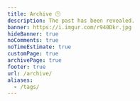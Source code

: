 ```yaml
---
title: Archive 🕒️
description: The past has been revealed.
banner: https://i.imgur.com/r940Dkr.jpg
hideBanner: true
noComments: true
noTimeEstimate: true
customPage: true
archivePage: true
footer: true
url: /archive/
aliases:
  - /tags/
---
```

